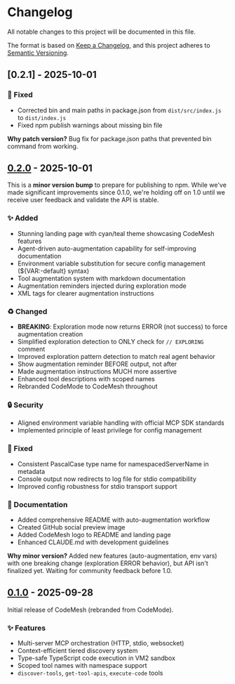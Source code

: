 # Changelog

All notable changes to this project will be documented in this file.

The format is based on [Keep a Changelog](https://keepachangelog.com/en/1.0.0/),
and this project adheres to [Semantic Versioning](https://semver.org/spec/v2.0.0.html).

## [0.2.1] - 2025-10-01

### 🐛 Fixed
- Corrected bin and main paths in package.json from `dist/src/index.js` to `dist/index.js`
- Fixed npm publish warnings about missing bin file

**Why patch version?** Bug fix for package.json paths that prevented bin command from working.

## [0.2.0] - 2025-10-01

This is a **minor version bump** to prepare for publishing to npm. While we've made significant improvements since 0.1.0, we're holding off on 1.0 until we receive user feedback and validate the API is stable.

### ✨ Added
- Stunning landing page with cyan/teal theme showcasing CodeMesh features
- Agent-driven auto-augmentation capability for self-improving documentation
- Environment variable substitution for secure config management (${VAR:-default} syntax)
- Tool augmentation system with markdown documentation
- Augmentation reminders injected during exploration mode
- XML tags for clearer augmentation instructions

### ♻️ Changed
- **BREAKING**: Exploration mode now returns ERROR (not success) to force augmentation creation
- Simplified exploration detection to ONLY check for `// EXPLORING` comment
- Improved exploration pattern detection to match real agent behavior
- Show augmentation reminder BEFORE output, not after
- Made augmentation instructions MUCH more assertive
- Enhanced tool descriptions with scoped names
- Rebranded CodeMode to CodeMesh throughout

### 🔒 Security
- Aligned environment variable handling with official MCP SDK standards
- Implemented principle of least privilege for config management

### 🐛 Fixed
- Consistent PascalCase type name for namespacedServerName in metadata
- Console output now redirects to log file for stdio compatibility
- Improved config robustness for stdio transport support

### 📝 Documentation
- Added comprehensive README with auto-augmentation workflow
- Created GitHub social preview image
- Added CodeMesh logo to README and landing page
- Enhanced CLAUDE.md with development guidelines

**Why minor version?** Added new features (auto-augmentation, env vars) with one breaking change (exploration ERROR behavior), but API isn't finalized yet. Waiting for community feedback before 1.0.

## [0.1.0] - 2025-09-28

Initial release of CodeMesh (rebranded from CodeMode).

### ✨ Features
- Multi-server MCP orchestration (HTTP, stdio, websocket)
- Context-efficient tiered discovery system
- Type-safe TypeScript code execution in VM2 sandbox
- Scoped tool names with namespace support
- `discover-tools`, `get-tool-apis`, `execute-code` tools

[0.2.0]: https://github.com/kiliman/codemesh/compare/v0.1.0...v0.2.0
[0.1.0]: https://github.com/kiliman/codemesh/releases/tag/v0.1.0
